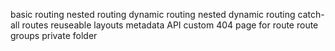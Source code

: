 basic routing
nested routing
dynamic routing
nested dynamic routing
catch-all routes
reuseable layouts
metadata API
custom 404 page for route
route groups
private folder

